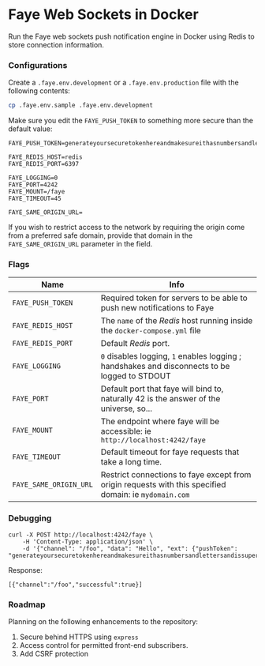 # Faye Web Sockets in Docker

Run the Faye web sockets push notification engine in Docker using Redis to store connection information.

### Configurations

Create a `.faye.env.development` or a `.faye.env.production` file with the following contents:

```bash
cp .faye.env.sample .faye.env.development
```

Make sure you edit the `FAYE_PUSH_TOKEN` to something more secure than the default value:

```.env
FAYE_PUSH_TOKEN=generateyoursecuretokenhereandmakesureithasnumbersandlettersandissuperlong123happyface

FAYE_REDIS_HOST=redis
FAYE_REDIS_PORT=6397

FAYE_LOGGING=0
FAYE_PORT=4242
FAYE_MOUNT=/faye
FAYE_TIMEOUT=45

FAYE_SAME_ORIGIN_URL=
```

If you wish to restrict access to the network by requiring the origin come from a preferred safe domain, provide that domain in the `FAYE_SAME_ORIGIN_URL` parameter in the field.

### Flags

| Name | Info |
|------|------|
| `FAYE_PUSH_TOKEN` | Required token for servers to be able to push new notifications to Faye |
| `FAYE_REDIS_HOST` | The `name` of the _Redis_ host running inside the `docker-compose.yml` file |
| `FAYE_REDIS_PORT` | Default _Redis_ port. |
| `FAYE_LOGGING` | `0` disables logging, `1` enables logging ; handshakes and disconnects to be logged to STDOUT |
| `FAYE_PORT` | Default port that faye will bind to, naturally 42 is the answer of the universe, so... |
| `FAYE_MOUNT` | The endpoint where faye will be accessible: ie `http://localhost:4242/faye` |
| `FAYE_TIMEOUT` | Default timeout for faye requests that take a long time. |
| `FAYE_SAME_ORIGIN_URL` | Restrict connections to faye except from origin requests with this specified domain: ie `mydomain.com` |

### Debugging

```
curl -X POST http://localhost:4242/faye \
    -H 'Content-Type: application/json' \
    -d '{"channel": "/foo", "data": "Hello", "ext": {"pushToken": "generateyoursecuretokenhereandmakesureithasnumbersandlettersandissuperlong123happyface"}}'
````

Response: 

```
[{"channel":"/foo","successful":true}]
```

### Roadmap

Planning on the following enhancements to the repository: 

1. Secure behind HTTPS using `express`
2. Access control for permitted front-end subscribers.
3. Add CSRF protection




